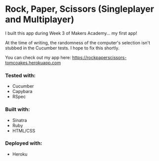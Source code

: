 # Rock, Paper, Scissors (Singleplayer and Multiplayer)

I built this app during Week 3 of Makers Academy... my first app!

At the time of writing, the randomness of the computer's selection isn't stubbed in the Cucumber tests. I hope to fix this shortly.

You can check out my app here: https://rockpaperscissors-tomcoakes.herokuapp.com

### Tested with:
- Cucumber
- Capybara
- RSpec

### Built with:
- Sinatra
- Ruby
- HTML/CSS

### Deployed with:
- Heroku
